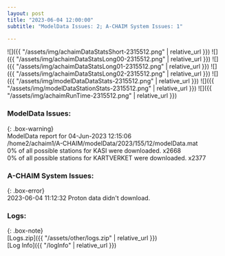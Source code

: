 ```yaml
---
layout: post
title: "2023-06-04 12:00:00"
subtitle: "ModelData Issues: 2; A-CHAIM System Issues: 1"

---
```


![]({{ "/assets/img/achaimDataStatsShort-2315512.png" | relative_url }})
![]({{ "/assets/img/achaimDataStatsLong00-2315512.png" | relative_url }})
![]({{ "/assets/img/achaimDataStatsLong01-2315512.png" | relative_url }})
![]({{ "/assets/img/achaimDataStatsLong02-2315512.png" | relative_url }})
![]({{ "/assets/img/modelDataDataStats-2315512.png" | relative_url }})
![]({{ "/assets/img/modelDataStationStats-2315512.png" | relative_url }})
![]({{ "/assets/img/achaimRunTime-2315512.png" | relative_url }})


### ModelData Issues:  
  
{: .box-warning}  
 ModelData report for 04-Jun-2023 12:15:06   
 /home2/achaim1/A-CHAIM/modelData/2023/155/12/modelData.mat   
 0% of all possible stations for KASI were downloaded. x2668   
 0% of all possible stations for KARTVERKET were downloaded. x2377   
  
### A-CHAIM System Issues:  
  
{: .box-error}  
2023-06-04 11:12:32 Proton data didn't download.  

### Logs:  
  
{: .box-note}  
[Logs.zip]({{ "/assets/other/logs.zip" | relative_url }})  
[Log Info]({{ "/logInfo" | relative_url }})  
